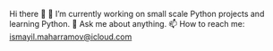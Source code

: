 Hi there 👋
🔭 I’m currently working on small scale Python projects and learning Python.
💬 Ask me about anything.
📫 How to reach me: ismayil.maharramov@icloud.com

